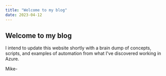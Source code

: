 ```yaml
---
title: "Welcome to my blog"
date: 2023-04-12
---
```


## Welcome to my blog

I intend to update this website shortly with a brain dump of concepts, scripts, and examples of automation from what I've discovered working in Azure.

Mike-
